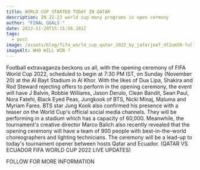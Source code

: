 ```yaml
---
title: WORLD CUP STARTED TODAY IN QATAR
description: IN 22-23 world cup many programs in open cermony
author: "FINAL GOALS "
date: 2022-11-20T15:15:58.101Z
tags:
  - post
image: /assets/blog/fifa_world_cup_qatar_2022_by_jafarjeef_df2um59-fullview.jpg
imageAlt: WHO WILL WIN ?
---
```

Football extravaganza beckons us all, with the opening ceremony of FIFA World Cup 2022, scheduled to begin at 7:30 PM IST, on Sunday (November 20) at the Al Bayt Stadium in Al Khor. With the likes of Dua Lipa, Shakira and Rod Steward rejecting offers to perform in the opening ceremony, the event will have J Balvin, Robbie Williams, Jason Derulo, Clean Bandit, Sean Paul, Nora Fatehi, Black Eyed Peas, Jungkook of BTS, Nicki Minaj, Maluma and Myriam Fares. BTS star Jung Kook also confirmed his presence with a teaser on the World Cup's official social media channels. They will be performing in a stadium which has a capacity of 60,000. Meanwhile, the tournament's creative director Marco Balich also recently revealed that the opening ceremony will have a team of 900 people with best-in-the-world choreographers and lighting technicians. The ceremony will be a lead-up to today's tournament opener between hosts Qatar and Ecuador. (QATAR VS ECUADOR FIFA WORLD CUP 2022 LIVE UPDATES)

F﻿OLLOW FOR MORE INFORMATION
